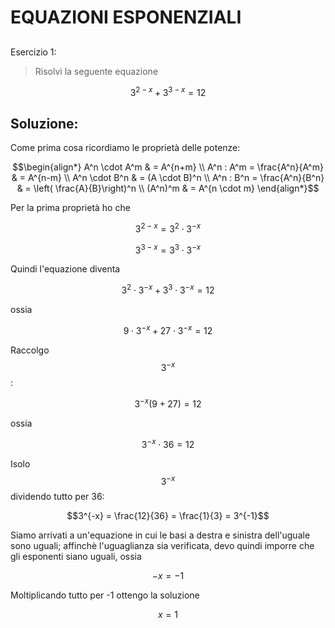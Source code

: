 ﻿# EQUAZIONI ESPONENZIALI

<!--Upmath extremely simplifies this task by using Markdown and LaTeX. It converts the Markdown syntax extended with LaTeX equations support into HTML code you can publish anywhere on the web.-->

<!--![Paper written in LaTeX](/i/latex.jpg)-->

## 

Esercizio 1:

> Risolvi la seguente equazione

$$3^{2-x}+3^{3-x}=12$$

## Soluzione: 

Come prima cosa ricordiamo le proprietà delle potenze:

$$\begin{align*}
A^n \cdot A^m & = A^{n+m} \\
A^n : A^m = \frac{A^n}{A^m} & = A^{n-m} \\
A^n \cdot B^n & = (A \cdot B)^n \\
A^n : B^n = \frac{A^n}{B^n} & = \left( \frac{A}{B}\right)^n \\
(A^n)^m & = A^{n \cdot m}
\end{align*}$$

Per la prima proprietà ho che

$$3^{2-x} = 3^2 \cdot 3^{-x}$$

$$3^{3-x} = 3^3 \cdot 3^{-x}$$

Quindi l'equazione diventa 

$$3^{2} \cdot 3^{-x}+3^{3} \cdot 3^{-x}=12$$

ossia 

$$9 \cdot 3^{-x}+27 \cdot 3^{-x}=12$$

Raccolgo $$3^{-x}$$:

$$3^{-x} (9+27)=12$$

ossia

$$3^{-x} \cdot 36=12$$

Isolo $$3^{-x}$$ dividendo tutto per 36:

$$3^{-x} = \frac{12}{36} = \frac{1}{3} = 3^{-1}$$

Siamo arrivati a un'equazione in cui le basi a destra e sinistra dell'uguale sono uguali; affinchè l'uguaglianza sia verificata, devo quindi imporre che gli esponenti siano uguali, ossia

$$-x = -1$$

Moltiplicando tutto per -1 ottengo la soluzione 

$$x = 1$$

